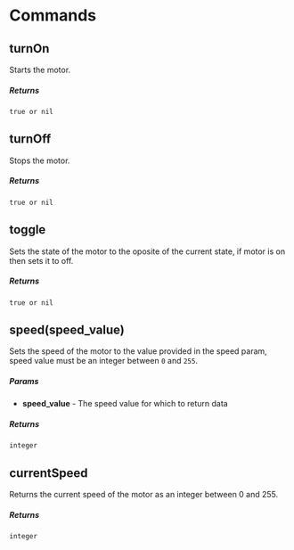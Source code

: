 # Commands

## turnOn

Starts the motor.

##### Returns 

`true or nil`

## turnOff

Stops the motor.

##### Returns 

`true or nil`

## toggle

Sets the state of the motor to the oposite of the current state, if motor is on then sets it to off.

##### Returns 

`true or nil`

## speed(speed_value)

Sets the speed of the motor to the value provided in the speed param, speed value must be an integer between `0` and `255`.

##### Params

- **speed_value** -  The speed value for which to return data

##### Returns 

`integer`

## currentSpeed

Returns the current speed of the motor as an integer between 0 and 255.

##### Returns 

`integer`
